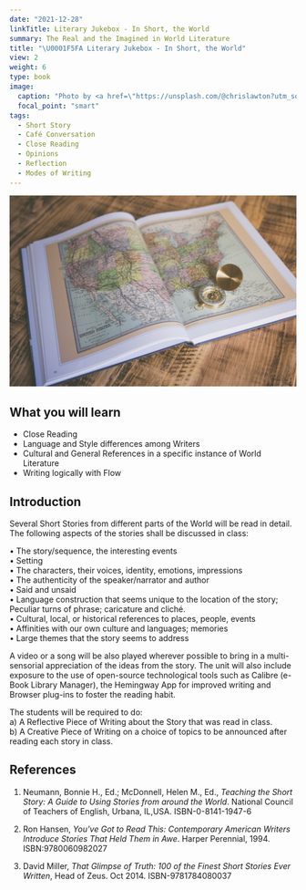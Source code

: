 ```yaml
---
date: "2021-12-28"
linkTitle: Literary Jukebox - In Short, the World
summary: The Real and the Imagined in World Literature
title: "\U0001F5FA Literary Jukebox - In Short, the World"
view: 2
weight: 6
type: book
image:
  caption: "Photo by <a href=\"https://unsplash.com/@chrislawton?utm_source=unsplash&utm_medium=referral&utm_content=creditCopyText\">Chris Lawton</a> on <a href=\"https://unsplash.com/s/photos/globe-book?utm_source=unsplash&utm_medium=referral&utm_content=creditCopyText\">Unsplash</a>"
  focal_point: "smart"
tags:
  - Short Story
  - Café Conversation
  - Close Reading
  - Opinions
  - Reflection
  - Modes of Writing
---
```


![](featured.jpg)


## What you will learn

- Close Reading  
- Language and Style differences among Writers
- Cultural and General References in a specific instance of World Literature
- Writing logically with Flow


## Introduction

Several Short Stories from different parts of the World will be read in detail. The following aspects of the stories shall be discussed in class: 

• The story/sequence, the interesting events  
• Setting  
• The characters, their voices, identity, emotions, impressions  
• The authenticity of the speaker/narrator and author  
• Said and unsaid  
• Language construction that seems unique to the location of the story; Peculiar turns of phrase; caricature and cliché.  
• Cultural, local, or historical references to places, people, events  
• Affinities with our own culture and languages; memories  
• Large themes that the story seems to address  

A video or a song will be also played wherever possible to bring in a multi-sensorial  appreciation of the ideas from the story. The unit will also include exposure to the use of open-source technological tools such as Calibre (e-Book Library Manager), the Hemingway App for improved writing and Browser plug-ins to foster the reading habit.

The students will be required to do:  
a) A Reflective Piece of Writing about the Story that was read in class.  
b) A Creative Piece of Writing on a choice of topics to be announced after reading each story in class.  

## References

1. Neumann, Bonnie H., Ed.; McDonnell, Helen M., Ed., *Teaching the Short Story: A Guide to Using Stories from around the World*. National Council of Teachers of English, Urbana, IL,USA. ISBN-0-8141-1947-6  

1. Ron Hansen, *You've Got to Read This: Contemporary American Writers Introduce Stories That Held Them in Awe*. Harper Perennial, 1994. ISBN:9780060982027  

1. David Miller, *That Glimpse of Truth: 100 of the Finest Short Stories Ever Written*, Head of Zeus. Oct 2014. ISBN-9781784080037


